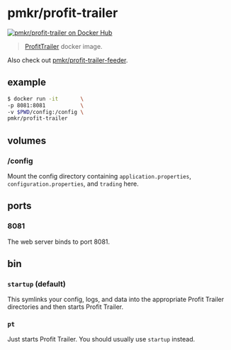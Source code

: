 # pmkr/profit-trailer

[![pmkr/profit-trailer on Docker Hub](https://img.shields.io/badge/Docker%20Hub-Hosted-blue.svg)](https://hub.docker.com/r/pmkr/profit-trailer/)

> [ProfitTrailer](https://github.com/taniman/profit-trailer) docker image.

Also check out [pmkr/profit-trailer-feeder](https://hub.docker.com/r/pmkr/profit-trailer-feeder).

## example

```sh
$ docker run -it       \
-p 8081:8081           \
-v $PWD/config:/config \
pmkr/profit-trailer
```

## volumes

### /config

Mount the config directory containing `application.properties`, `configuration.properties`, and `trading` here.

## ports

### 8081

The web server binds to port 8081.

## bin

### `startup` (default)

This symlinks your config, logs, and data into the appropriate Profit Trailer directories and then starts Profit Trailer.

### `pt`

Just starts Profit Trailer. You should usually use `startup` instead.
